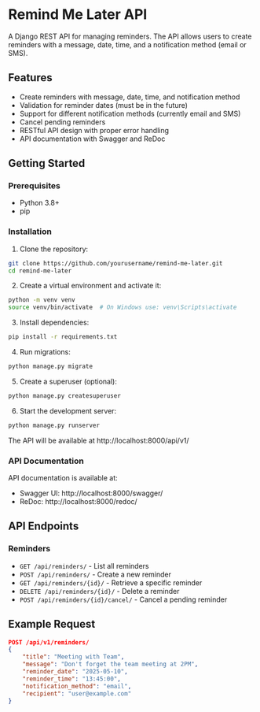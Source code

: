 # Remind Me Later API

A Django REST API for managing reminders. The API allows users to create reminders with a message, date, time, and a notification method (email or SMS).

## Features

- Create reminders with message, date, time, and notification method
- Validation for reminder dates (must be in the future)
- Support for different notification methods (currently email and SMS)
- Cancel pending reminders
- RESTful API design with proper error handling
- API documentation with Swagger and ReDoc

## Getting Started

### Prerequisites

- Python 3.8+
- pip

### Installation

1. Clone the repository:
```bash
git clone https://github.com/yourusername/remind-me-later.git
cd remind-me-later
```

2. Create a virtual environment and activate it:
```bash
python -m venv venv
source venv/bin/activate  # On Windows use: venv\Scripts\activate
```

3. Install dependencies:
```bash
pip install -r requirements.txt
```

4. Run migrations:
```bash
python manage.py migrate
```

5. Create a superuser (optional):
```bash
python manage.py createsuperuser
```

6. Start the development server:
```bash
python manage.py runserver
```

The API will be available at http://localhost:8000/api/v1/

### API Documentation

API documentation is available at:
- Swagger UI: http://localhost:8000/swagger/
- ReDoc: http://localhost:8000/redoc/

## API Endpoints

### Reminders

- `GET /api/reminders/` - List all reminders
- `POST /api/reminders/` - Create a new reminder
- `GET /api/reminders/{id}/` - Retrieve a specific reminder
- `DELETE /api/reminders/{id}/` - Delete a reminder
- `POST /api/reminders/{id}/cancel/` - Cancel a pending reminder

## Example Request

```json
POST /api/v1/reminders/
{
    "title": "Meeting with Team",
    "message": "Don't forget the team meeting at 2PM",
    "reminder_date": "2025-05-10",
    "reminder_time": "13:45:00",
    "notification_method": "email",
    "recipient": "user@example.com"
}
```



